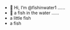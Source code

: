 - 👋 Hi, I’m @fishinwater1 ......
- 👋 a fish in the water ......
- a little fish 
- a fish 
<!---
fishinwater1/fishinwater1 is a ✨ special ✨ repository because its `README.md` (this file) appears on your GitHub profile.
You can click the Preview link to take a look at your changes.
--->
